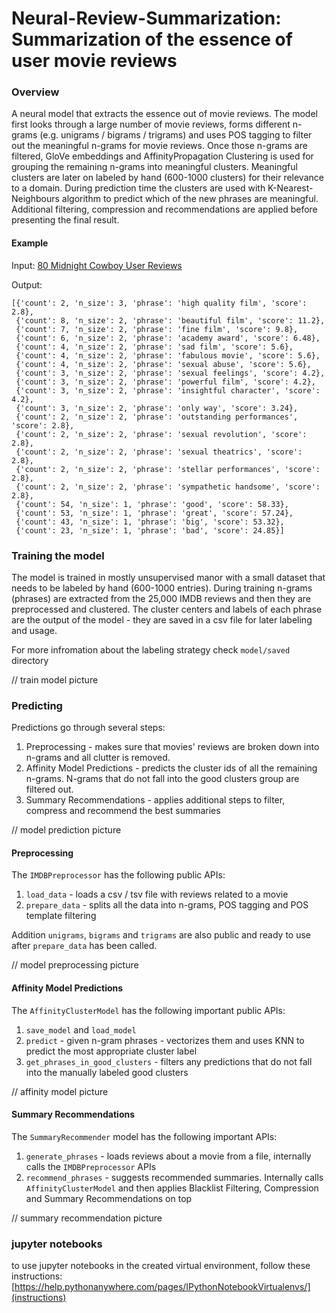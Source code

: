 # Neural-Review-Summarization: Summarization of the essence of user movie reviews

### Overview

A neural model that extracts the essence out of movie reviews. The model
first looks through a large number of movie reviews, forms different
n-grams (e.g. unigrams / bigrams / trigrams) and uses POS tagging to
filter out the meaningful n-grams for movie reviews. Once those n-grams
are filtered, GloVe embeddings and AffinityPropagation Clustering is used
for grouping the remaining n-grams into meaningful clusters. Meaningful
clusters are later on labeled by hand (600-1000 clusters) for their
relevance to a domain. During prediction time the clusters are used
with K-Nearest-Neighbours algorithm to predict which of the new phrases
are meaningful. Additional filtering, compression and recommendations
are applied before presenting the final result.

#### Example

Input: [80 Midnight Cowboy User Reviews](http://www.imdb.com/title/tt0064665/reviews?ref_=tt_ov_rt)

Output:
```
[{'count': 2, 'n_size': 3, 'phrase': 'high quality film', 'score': 2.8},
 {'count': 8, 'n_size': 2, 'phrase': 'beautiful film', 'score': 11.2},
 {'count': 7, 'n_size': 2, 'phrase': 'fine film', 'score': 9.8},
 {'count': 6, 'n_size': 2, 'phrase': 'academy award', 'score': 6.48},
 {'count': 4, 'n_size': 2, 'phrase': 'sad film', 'score': 5.6},
 {'count': 4, 'n_size': 2, 'phrase': 'fabulous movie', 'score': 5.6},
 {'count': 4, 'n_size': 2, 'phrase': 'sexual abuse', 'score': 5.6},
 {'count': 3, 'n_size': 2, 'phrase': 'sexual feelings', 'score': 4.2},
 {'count': 3, 'n_size': 2, 'phrase': 'powerful film', 'score': 4.2},
 {'count': 3, 'n_size': 2, 'phrase': 'insightful character', 'score': 4.2},
 {'count': 3, 'n_size': 2, 'phrase': 'only way', 'score': 3.24},
 {'count': 2, 'n_size': 2, 'phrase': 'outstanding performances', 'score': 2.8},
 {'count': 2, 'n_size': 2, 'phrase': 'sexual revolution', 'score': 2.8},
 {'count': 2, 'n_size': 2, 'phrase': 'sexual theatrics', 'score': 2.8},
 {'count': 2, 'n_size': 2, 'phrase': 'stellar performances', 'score': 2.8},
 {'count': 2, 'n_size': 2, 'phrase': 'sympathetic handsome', 'score': 2.8},
 {'count': 54, 'n_size': 1, 'phrase': 'good', 'score': 58.33},
 {'count': 53, 'n_size': 1, 'phrase': 'great', 'score': 57.24},
 {'count': 43, 'n_size': 1, 'phrase': 'big', 'score': 53.32},
 {'count': 23, 'n_size': 1, 'phrase': 'bad', 'score': 24.85}]
```

### Training the model

The model is trained in mostly unsupervised manor with a small dataset
that needs to be labeled by hand (600-1000 entries). During training
n-grams (phrases) are extracted from the 25,000 IMDB reviews and then
they are preprocessed and clustered. The cluster centers and labels of
each phrase are the output of the model - they are saved in a csv file
for later labeling and usage.

For more infromation about the labeling strategy check `model/saved`
directory

// train model picture

### Predicting

Predictions go through several steps:
1. Preprocessing - makes sure that movies' reviews are broken down into
n-grams and all clutter is removed.
1. Affinity Model Predictions - predicts the cluster ids of all the
remaining n-grams. N-grams that do not fall into the good clusters group
are filtered out.
1. Summary Recommendations - applies additional steps to filter, compress
and recommend the best summaries

// model prediction picture

#### Preprocessing

The `IMDBPreprocessor` has the following public APIs:
1. `load_data` - loads a csv / tsv file with reviews related to a movie
1. `prepare_data` - splits all the data into n-grams, POS tagging and
POS template filtering

Addition `unigrams`, `bigrams` and `trigrams` are also public and ready
to use after `prepare_data` has been called.

// model preprocessing picture

#### Affinity Model Predictions

The `AffinityClusterModel` has the following important public APIs:
1. `save_model` and `load_model`
1. `predict` - given n-gram phrases - vectorizes them and uses KNN
to predict the most appropriate cluster label
1. `get_phrases_in_good_clusters` - filters any predictions that do
not fall into the manually labeled good clusters

// affinity model picture

#### Summary Recommendations

The `SummaryRecommender` model has the following important APIs:
1. `generate_phrases` - loads reviews about a movie from a file,
internally calls the `IMDBPreprocessor` APIs
1. `recommend_phrases` - suggests recommended summaries. Internally
calls `AffinityClusterModel` and then applies Blacklist Filtering,
Compression and Summary Recommendations on top

// summary recommendation picture

### jupyter notebooks
to use jupyter notebooks in the created virtual environment, follow these instructions: [https://help.pythonanywhere.com/pages/IPythonNotebookVirtualenvs/](instructions)